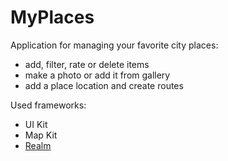 # MyPlaces
Application for managing your favorite city places:
- add, filter, rate or delete items
- make a photo or add it from gallery
- add a place location and create routes

Used frameworks:
- UI Kit
- Map Kit
- [Realm](https://realm.io)
